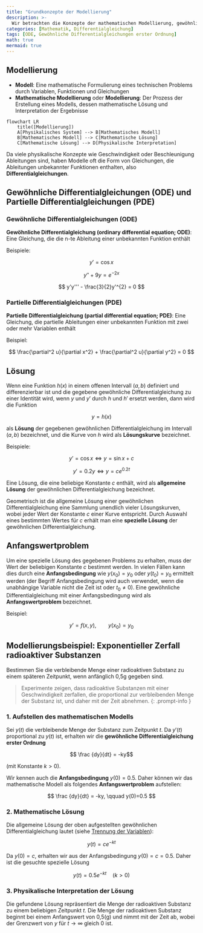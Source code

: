 ```yaml
---
title: "Grundkonzepte der Modellierung"
description: >-
  Wir betrachten die Konzepte der mathematischen Modellierung, gewöhnliche Differentialgleichungen, partielle Differentialgleichungen und Anfangswertprobleme.
categories: [Mathematik, Differentialgleichung]
tags: [ODE, Gewöhnliche Differentialgleichungen erster Ordnung]
math: true
mermaid: true
---
```


## Modellierung
- **Modell**: Eine mathematische Formulierung eines technischen Problems durch Variablen, Funktionen und Gleichungen
- **Mathematische Modellierung** oder **Modellierung**: Der Prozess der Erstellung eines Modells, dessen mathematische Lösung und Interpretation der Ergebnisse

```mermaid
flowchart LR
	title([Modellierung])
	A[Physikalisches System] --> B[Mathematisches Modell]
	B[Mathematisches Modell] --> C[Mathematische Lösung]
	C[Mathematische Lösung] --> D[Physikalische Interpretation]
```

Da viele physikalische Konzepte wie Geschwindigkeit oder Beschleunigung Ableitungen sind, haben Modelle oft die Form von Gleichungen, die Ableitungen unbekannter Funktionen enthalten, also **Differentialgleichungen**.

## Gewöhnliche Differentialgleichungen (ODE) und Partielle Differentialgleichungen (PDE)
### Gewöhnliche Differentialgleichungen (ODE)
**Gewöhnliche Differentialgleichung (ordinary differential equation; ODE)**: Eine Gleichung, die die n-te Ableitung einer unbekannten Funktion enthält

Beispiele:

$$y' = \cos x$$

$$ y'' + 9y = e^{-2x} $$

$$ y'y''' - \frac{3}{2}y'^{2} = 0 $$


### Partielle Differentialgleichungen (PDE)
**Partielle Differentialgleichung (partial differential equation; PDE)**: Eine Gleichung, die partielle Ableitungen einer unbekannten Funktion mit zwei oder mehr Variablen enthält

Beispiel:

$$ \frac{\partial^2 u}{\partial x^2} + \frac{\partial^2 u}{\partial y^2} = 0 $$

## Lösung
Wenn eine Funktion $h(x)$ in einem offenen Intervall $(a, b)$ definiert und differenzierbar ist und die gegebene gewöhnliche Differentialgleichung zu einer Identität wird, wenn $y$ und $y'$ durch $h$ und $h'$ ersetzt werden, dann wird die Funktion

$$ y = h(x) $$

als **Lösung** der gegebenen gewöhnlichen Differentialgleichung im Intervall $(a, b)$ bezeichnet, und die Kurve von $h$ wird als **Lösungskurve** bezeichnet.

Beispiele:

$$ y'=\cos x \Leftrightarrow y=\sin x+c $$

$$ y'=0.2y \Leftrightarrow y=ce^{0.2t} $$

Eine Lösung, die eine beliebige Konstante $c$ enthält, wird als **allgemeine Lösung** der gewöhnlichen Differentialgleichung bezeichnet.

Geometrisch ist die allgemeine Lösung einer gewöhnlichen Differentialgleichung eine Sammlung unendlich vieler Lösungskurven, wobei jeder Wert der Konstante $c$ einer Kurve entspricht. Durch Auswahl eines bestimmten Wertes für $c$ erhält man eine **spezielle Lösung** der gewöhnlichen Differentialgleichung.

## Anfangswertproblem
Um eine spezielle Lösung des gegebenen Problems zu erhalten, muss der Wert der beliebigen Konstante $c$ bestimmt werden. In vielen Fällen kann dies durch eine **Anfangsbedingung** wie $y(x_{0})=y_{0}$ oder $y(t_{0})=y_{0}$ ermittelt werden (der Begriff Anfangsbedingung wird auch verwendet, wenn die unabhängige Variable nicht die Zeit ist oder $t_{0}\neq0$). Eine gewöhnliche Differentialgleichung mit einer Anfangsbedingung wird als **Anfangswertproblem** bezeichnet.

Beispiel:

$$ y'=f(x,y),\qquad y(x_{0})=y_{0} $$

## Modellierungsbeispiel: Exponentieller Zerfall radioaktiver Substanzen
Bestimmen Sie die verbleibende Menge einer radioaktiven Substanz zu einem späteren Zeitpunkt, wenn anfänglich 0,5g gegeben sind.
> Experimente zeigen, dass radioaktive Substanzen mit einer Geschwindigkeit zerfallen, die proportional zur verbleibenden Menge der Substanz ist, und daher mit der Zeit abnehmen.
{: .prompt-info }

### 1. Aufstellen des mathematischen Modells
Sei $y(t)$ die verbleibende Menge der Substanz zum Zeitpunkt $t$. Da $y'(t)$ proportional zu $y(t)$ ist, erhalten wir die **gewöhnliche Differentialgleichung erster Ordnung**

$$ \frac {dy}{dt} = -ky$$ 

(mit Konstante $k>0$).

Wir kennen auch die **Anfangsbedingung** $y(0)=0.5$. Daher können wir das mathematische Modell als folgendes **Anfangswertproblem** aufstellen:

$$ \frac {dy}{dt} = -ky, \qquad y(0)=0.5 $$

### 2. Mathematische Lösung
Die allgemeine Lösung der oben aufgestellten gewöhnlichen Differentialgleichung lautet (siehe [Trennung der Variablen](/posts/Separation-of-Variables/#modellierungsbeispiel-radiokarbondatierung-radiocarbon-dating)):

$$ y(t)=ce^{-kt} $$

Da $y(0)=c$, erhalten wir aus der Anfangsbedingung $y(0)=c=0.5$. Daher ist die gesuchte spezielle Lösung

$$ y(t)=0.5e^{-kt} \quad(k>0)$$

### 3. Physikalische Interpretation der Lösung
Die gefundene Lösung repräsentiert die Menge der radioaktiven Substanz zu einem beliebigen Zeitpunkt $t$. Die Menge der radioaktiven Substanz beginnt bei einem Anfangswert von 0,5(g) und nimmt mit der Zeit ab, wobei der Grenzwert von $y$ für $t \to \infty$ gleich $0$ ist.